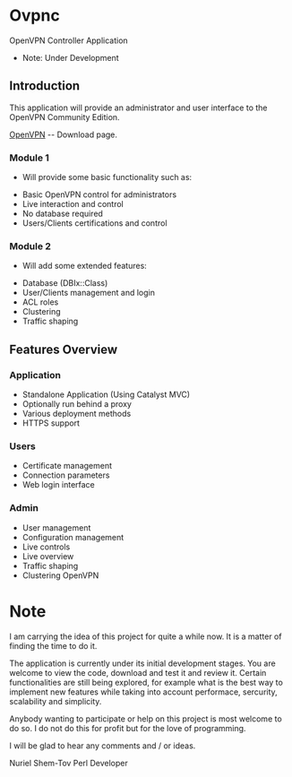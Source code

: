 Ovpnc
=====

OpenVPN Controller Application

* Note: Under Development


Introduction
------------

This application will provide an administrator and user interface to the OpenVPN Community Edition.
 
[OpenVPN](http://openvpn.net/index.php/download/community-downloads.html) -- Download page.


### Module 1

- Will provide some basic functionality such as:

* Basic OpenVPN control for administrators
* Live interaction and control
* No database required
* Users/Clients certifications and control

### Module 2

- Will add some extended features:

* Database (DBIx::Class)
* User/Clients management and login
* ACL roles
* Clustering
* Traffic shaping


Features Overview
-----------------

### Application
* Standalone Application (Using Catalyst MVC)
* Optionally run behind a proxy
* Various deployment methods
* HTTPS support

### Users
* Certificate management
* Connection parameters
* Web login interface

### Admin
* User management
* Configuration management
* Live controls
* Live overview
* Traffic shaping
* Clustering OpenVPN


Note
====

I am carrying the idea of this project for quite a while now. It is a matter of finding the time to do it.

The application is currently under its initial development stages. You are welcome to view the code, download and test it and review it.
Certain functionalities are still being explored, for example what is the best way to implement new features while taking into account performace, sercurity, scalability and simplicity.

Anybody wanting to participate or help on this project is most welcome to do so. I do not do this for profit but for the love of programming.

I will be glad to hear any comments and / or ideas.

Nuriel Shem-Tov
Perl Developer